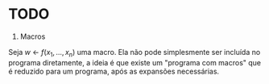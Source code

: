 # TODO

1. Macros

Seja $w$ <- $f(x_1, ..., x_n)$ uma macro. Ela não pode simplesmente ser incluída no programa diretamente, a ideia é que existe um "programa com macros" que é reduzido para um programa, após as expansões necessárias.
